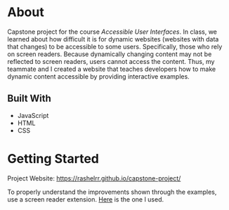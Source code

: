 # About
Capstone project for the course *Accessible User Interfaces*. In class, we learned about how difficult it is for dynamic websites 
(websites with data that changes) to be accessible to some users. Specifically, those who rely on screen readers. 
Because dynamically changing content may not be reflected to screen readers, users cannot access the content. Thus, my teammate and I created a 
website that teaches developers how to make dynamic content accessible by providing interactive examples.


## Built With
- JavaScript
- HTML
- CSS

# Getting Started
Project Website: <https://rashelrr.github.io/capstone-project/>

To properly understand the improvements shown through the examples, use a screen reader extension. 
[Here](https://chrome.google.com/webstore/detail/screen-reader/kgejglhpjiefppelpmljglcjbhoiplfn) is the one I used.
